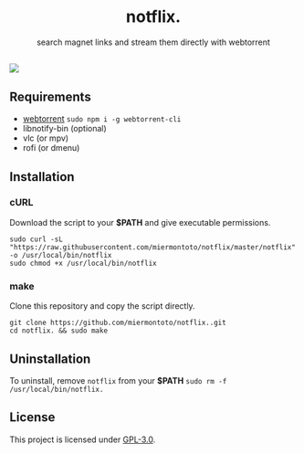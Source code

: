 <h1 align="center">notflix.</h1>
<p align="center">search magnet links and stream them directly with webtorrent</p>

## <img src="./example.gif" align="center">

## Requirements

* [webtorrent](https://webtorrent.io/) `sudo npm i -g webtorrent-cli`
* libnotify-bin (optional)
* vlc (or mpv)
* rofi (or dmenu)

## Installation

### cURL
Download the script to your **$PATH** and give executable permissions.

```
sudo curl -sL "https://raw.githubusercontent.com/miermontoto/notflix/master/notflix" -o /usr/local/bin/notflix
sudo chmod +x /usr/local/bin/notflix
```

### make
Clone this repository and copy the script directly.
```
git clone https://github.com/miermontoto/notflix..git
cd notflix. && sudo make
```

## Uninstallation
To uninstall, remove `notflix` from your **$PATH**  `sudo rm -f /usr/local/bin/notflix.`

## License
This project is licensed under [GPL-3.0](https://raw.githubusercontent.com/Illumina/licenses/master/gpl-3.0.txt).

